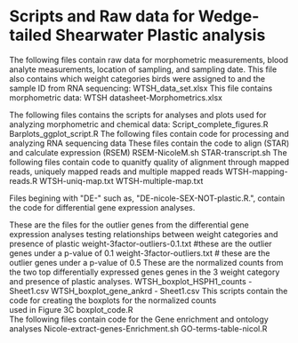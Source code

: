 # Scripts and Raw data for Wedge-tailed Shearwater Plastic analysis
The following files contain raw data for morphometric measurements, blood analyte measurements, location of sampling, and sampling date. 
  This file also contains which weight categories birds were assigned to and the 
  sample ID from RNA sequencing: 
  WTSH_data_set.xlsx 
  This file contains morphometric data:
  WTSH datasheet-Morphometrics.xlsx   

The following files contains the scripts for analyses and plots used for analyzing morphometric and chemical data:
  Script_complete_figures.R
  Barplots_ggplot_script.R
The following files contain code for processing and analyzing RNA sequencing data
  These files contain the code to align (STAR) and calculate expression (RSEM)
  RSEM-NicoleM.sh
  STAR-transcript.sh
  The following files contain code to quanitfy quality of alignment through mapped
  reads, uniquely mapped reads and multiple mapped reads
  WTSH-mapping-reads.R
  WTSH-uniq-map.txt
  WTSH-multiple-map.txt
  
  Files begining with "DE-" such as, "DE-nicole-SEX-NOT-plastic.R.", contain the 
  code for differential gene expression analyses. 

  These are the files for the outlier genes from the differential gene expression 
  analyses testing relationships between weight categories and presence of plastic
  weight-3factor-outliers-0.1.txt #these are the outlier genes under a p-value of 0.1
  weight-3factor-outliers.txt # these are the outlier genes under a p-value of 0.5
  These are the normalized counts from the two top differentially expressed genes 
  genes in the 3 weight category and presence of plastic analyses.
  WTSH_boxplot_HSPH1_counts - Sheet1.csv
  WTSH_boxplot_gene_ankrd - Sheet1.csv
  This scripts contain the code for creating the boxplots for the normalized counts  
  used in Figure 3C 
  boxplot_code.R  
  The following files contain code for the Gene enrichment and ontology analyses
  Nicole-extract-genes-Enrichment.sh
  GO-terms-table-nicol.R
